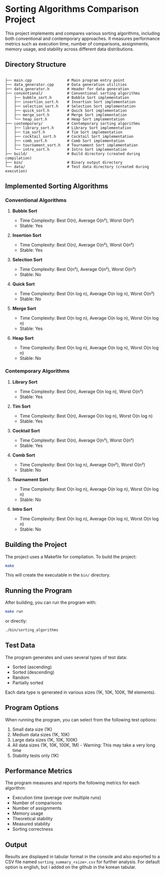# Sorting Algorithms Comparison Project

This project implements and compares various sorting algorithms, including both conventional and contemporary approaches. It measures performance metrics such as execution time, number of comparisons, assignments, memory usage, and stability across different data distributions.

## Directory Structure

```

├── main.cpp                # Main program entry point
├── data_generator.cpp      # Data generation utilities
├── data_generator.h        # Header for data generation
├── conventional/           # Conventional sorting algorithms
│   ├── bubble_sort.h       # Bubble Sort implementation
│   ├── insertion_sort.h    # Insertion Sort implementation
│   ├── selection_sort.h    # Selection Sort implementation
│   ├── quick_sort.h        # Quick Sort implementation
│   ├── merge_sort.h        # Merge Sort implementation
│   └── heap_sort.h         # Heap Sort implementation
├── contemporary/           # Contemporary sorting algorithms
│   ├── library_sort.h      # Library Sort implementation
│   ├── tim_sort.h          # Tim Sort implementation
│   ├── cocktail_sort.h     # Cocktail Sort implementation
│   ├── comb_sort.h         # Comb Sort implementation
│   ├── tournament_sort.h   # Tournament Sort implementation
│   └── intro_sort.h        # Intro Sort implementation
├── build/                  # Build directory (created during compilation)
├── bin/                    # Binary output directory
└── data/                   # Test data directory (created during execution)
```

## Implemented Sorting Algorithms

### Conventional Algorithms

1. **Bubble Sort**
   - Time Complexity: Best O(n), Average O(n²), Worst O(n²)
   - Stable: Yes

2. **Insertion Sort**
   - Time Complexity: Best O(n), Average O(n²), Worst O(n²)
   - Stable: Yes

3. **Selection Sort**
   - Time Complexity: Best O(n²), Average O(n²), Worst O(n²)
   - Stable: No

4. **Quick Sort**
   - Time Complexity: Best O(n log n), Average O(n log n), Worst O(n²)
   - Stable: No

5. **Merge Sort**
   - Time Complexity: Best O(n log n), Average O(n log n), Worst O(n log n)
   - Stable: Yes

6. **Heap Sort**
   - Time Complexity: Best O(n log n), Average O(n log n), Worst O(n log n)
   - Stable: No

### Contemporary Algorithms

1. **Library Sort**
   - Time Complexity: Best O(n), Average O(n log n), Worst O(n²)
   - Stable: Yes

2. **Tim Sort**
   - Time Complexity: Best O(n), Average O(n log n), Worst O(n log n)
   - Stable: Yes

3. **Cocktail Sort**
   - Time Complexity: Best O(n), Average O(n²), Worst O(n²)
   - Stable: Yes

4. **Comb Sort**
   - Time Complexity: Best O(n log n), Average O(n²), Worst O(n²)
   - Stable: No

5. **Tournament Sort**
   - Time Complexity: Best O(n log n), Average O(n log n), Worst O(n log n)
   - Stable: No

6. **Intro Sort**
   - Time Complexity: Best O(n log n), Average O(n log n), Worst O(n log n)
   - Stable: No

## Building the Project

The project uses a Makefile for compilation. To build the project:

```bash
make
```

This will create the executable in the `bin/` directory.

## Running the Program

After building, you can run the program with:

```bash
make run
```

or directly:

```bash
./bin/sorting_algorithms
```

## Test Data

The program generates and uses several types of test data:
- Sorted (ascending)
- Sorted (descending)
- Random
- Partially sorted

Each data type is generated in various sizes (1K, 10K, 100K, 1M elements).

## Program Options

When running the program, you can select from the following test options:

1. Small data size (1K)
2. Medium data sizes (1K, 10K)
3. Large data sizes (1K, 10K, 100K)
4. All data sizes (1K, 10K, 100K, 1M) - Warning: This may take a very long time
5. Stability tests only (1K)

## Performance Metrics

The program measures and reports the following metrics for each algorithm:
- Execution time (average over multiple runs)
- Number of comparisons
- Number of assignments
- Memory usage
- Theoretical stability
- Measured stability
- Sorting correctness

## Output

Results are displayed in tabular format in the console and also exported to a CSV file named `sorting_summary_<size>.csv` for further analysis.
For default option is english, but i added on the github in the korean tabular.

